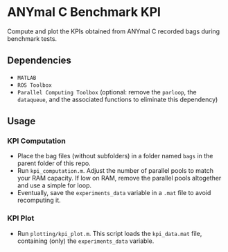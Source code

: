 # ANYmal C Benchmark KPI

Compute and plot the KPIs obtained from ANYmal C recorded bags during benchmark tests.

## Dependencies

- `MATLAB`
- `ROS Toolbox`
- `Parallel Computing Toolbox` (optional: remove the `parloop`, the `dataqueue`, and the associated functions to eliminate this dependency)

## Usage

### KPI Computation
- Place the bag files (without subfolders) in a folder named `bags` in the parent folder of this repo.
- Run `kpi_computation.m`. Adjust the number of parallel pools to match your RAM capacity. If low on RAM, remove the parallel pools altogether and use a simple for loop.
- Eventually, save the `experiments_data` variable in a `.mat` file to avoid recomputing it.

### KPI Plot
- Run `plotting/kpi_plot.m`. This script loads the `kpi_data.mat` file, containing (only) the `experiments_data` variable.
